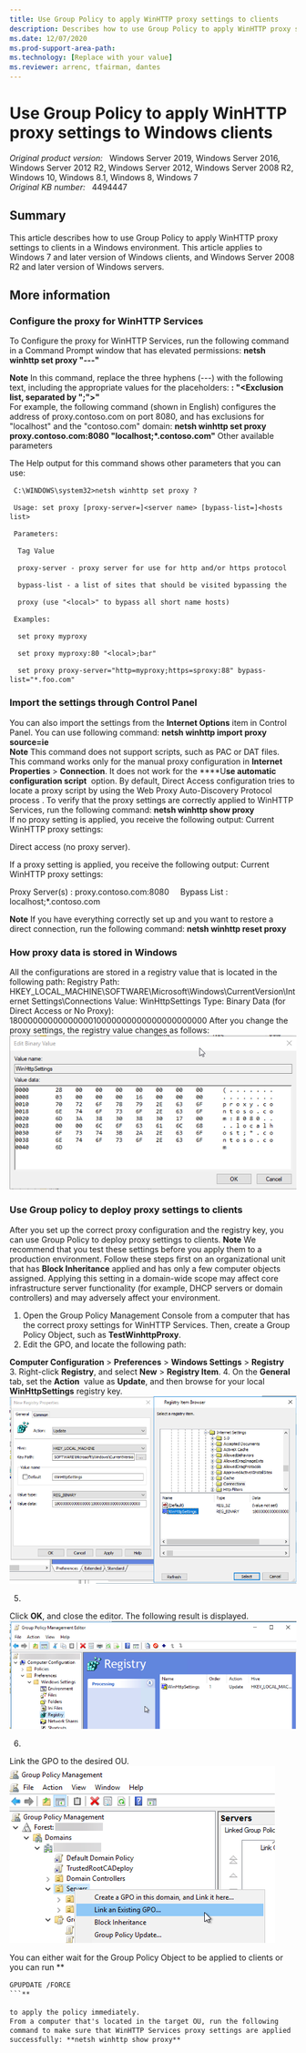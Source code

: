 ```yaml
---
title: Use Group Policy to apply WinHTTP proxy settings to clients
description: Describes how to use Group Policy to apply WinHTTP proxy settings to Windows clients. Applies to Windows 7/Windows Server 2008 R2 and later versions.
ms.date: 12/07/2020
ms.prod-support-area-path: 
ms.technology: [Replace with your value]
ms.reviewer: arrenc, tfairman, dantes
---
```

# Use Group Policy to apply WinHTTP proxy settings to Windows clients

_Original product version:_ &nbsp; Windows Server 2019, Windows Server 2016, Windows Server 2012 R2, Windows Server 2012, Windows Server 2008 R2, Windows 10, Windows 8.1, Windows 8, Windows 7  
_Original KB number:_ &nbsp; 4494447

## Summary

This article describes how to use Group Policy to apply WinHTTP proxy settings to clients in a Windows environment. This article applies to Windows 7 and later version of Windows clients, and Windows Server 2008 R2 and later version of Windows servers.

## More information

### Configure the proxy for WinHTTP Services

To Configure the proxy for WinHTTP Services, run the following command in a Command Prompt window that has elevated permissions: **netsh winhttp set proxy "---"**  

**Note** In this command, replace the three hyphens (---) with the following text, including the appropriate values for the placeholders:
 **<server IP or FQDN>:<Port> "<Exclusion list, separated by ";">"**  
For example, the following command (shown in English) configures the address of proxy.contoso.com on port 8080, and has exclusions for "localhost" and the "contoso.com" domain: **netsh winhttp set proxy proxy.contoso.com:8080 "localhost;*.contoso.com"** Other available parameters 

The Help output for this command shows other parameters that you can use:

```
 C:\WINDOWS\system32>netsh winhttp set proxy ?
```

```
 Usage: set proxy [proxy-server=]<server name> [bypass-list=]<hosts list>
```

```
 Parameters:
```

```
  Tag Value
```

```
  proxy-server - proxy server for use for http and/or https protocol
```

```
  bypass-list - a list of sites that should be visited bypassing the
```

```
  proxy (use "<local>" to bypass all short name hosts)
```

```
 Examples:
```

```
  set proxy myproxy
```

```
  set proxy myproxy:80 "<local>;bar"
```

```
  set proxy proxy-server="http=myproxy;https=sproxy:88" bypass-list="*.foo.com"
```  

### Import the settings through Control Panel

You can also import the settings from the **Internet Options** item in Control Panel. You can use following command: **netsh winhttp import proxy source=ie**  
 **Note** This command does not support scripts, such as PAC or DAT files. This command works only for the manual proxy configuration in **Internet Properties** > **Connection**. It does not work for the ****U**se automatic configuration script**  option. By default, Direct Access configuration tries to locate a proxy script by using the Web Proxy Auto-Discovery Protocol process . 
To verify that the proxy settings are correctly applied to WinHTTP Services, run the following command: **netsh winhttp show proxy**  
If no proxy setting is applied, you receive the following output:
Current WinHTTP proxy settings:

Direct access (no proxy server).

If a proxy setting is applied, you receive the following output:
Current WinHTTP proxy settings:

Proxy Server(s) : proxy.contoso.com:8080
    Bypass List : localhost;*.contoso.com

**Note** If you have everything correctly set up and you want to restore a direct connection, run the following command: **netsh winhttp reset proxy**  

### How proxy data is stored in Windows

All the configurations are stored in a registry value that is located in the following path:
Registry Path: HKEY_LOCAL_MACHINE\SOFTWARE\Microsoft\Windows\CurrentVersion\Internet Settings\Connections
Value: WinHttpSettings 
Type: Binary 
Data (for Direct Access or No Proxy): 1800000000000000010000000000000000000000 
After you change the proxy settings, the registry value changes as follows:
![Registry value](./media/use-group-policy-apply-winhttp-proxy-settings/4495286_en_1.png)

### Use Group policy to deploy proxy settings to clients

After you set up the correct proxy configuration and the registry key, you can use Group Policy to deploy proxy settings to clients. 
 **Note** We recommend that you test these settings before you apply them to a production environment. Follow these steps first on an organizational unit that has **Block Inheritance** applied and has only a few computer objects assigned. Applying this setting in a domain-wide scope may affect core infrastructure server functionality (for example, DHCP servers or domain controllers) and may adversely affect your environment. 
1. Open the Group Policy Management Console from a computer that has the correct proxy settings for WinHTTP Services. Then, create a Group Policy Object, such as **TestWinhttpProxy**. 
2. Edit the GPO, and locate the following path: 

**Computer Configuration** > **Preferences** > **Windows Settings** > **Registry**  
3. Right-click **Registry**, and select **New** > **Registry Item**.
4. 
On the **General** tab, set the **Action**  value as **Update**, and then browse for your local **WinHttpSettings** registry key.
![Registry value](./media/use-group-policy-apply-winhttp-proxy-settings/4495287_en_1.png)

5. 
Click **OK**, and close the editor. The following result is displayed.
![Group Policy result](./media/use-group-policy-apply-winhttp-proxy-settings/4495288_en_1.png)

6. 
Link the GPO to the desired OU.
![Link GPO](./media/use-group-policy-apply-winhttp-proxy-settings/4495290_en_1.png)

You can either wait for the Group Policy Object to be applied to clients or you can run **
```
GPUPDATE /FORCE
```**  

to apply the policy immediately.
From a computer that's located in the target OU, run the following command to make sure that WinHTTP Services proxy settings are applied successfully: **netsh winhttp show proxy**
